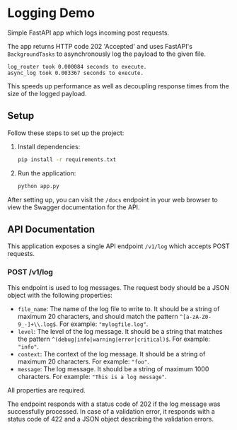 # Logging Demo
Simple FastAPI app which logs incoming post requests.

The app returns HTTP code 202 'Accepted' and uses FastAPI's `BackgroundTasks` to asynchronously log the payload to the given file.
```
log_router took 0.000084 seconds to execute.
async_log took 0.003367 seconds to execute.
```
This speeds up performance as well as decoupling response times from the size of the logged payload.

## Setup

Follow these steps to set up the project:

1. Install dependencies:
    ```bash
    pip install -r requirements.txt
    ```
3. Run the application:
    ```bash
    python app.py
    ```

After setting up, you can visit the `/docs` endpoint in your web browser to view the Swagger documentation for the API.

## API Documentation

This application exposes a single API endpoint `/v1/log` which accepts POST requests.

### POST /v1/log

This endpoint is used to log messages. The request body should be a JSON object with the following properties:

- `file_name`: The name of the log file to write to. It should be a string of maximum 20 characters, and should match the pattern `^[a-zA-Z0-9_-]+\\.log$`. For example: `"mylogfile.log"`.
- `level`: The level of the log message. It should be a string that matches the pattern `^(debug|info|warning|error|critical)$`. For example: `"info"`.
- `context`: The context of the log message. It should be a string of maximum 20 characters. For example: `"foo"`.
- `message`: The log message. It should be a string of maximum 1000 characters. For example: `"This is a log message"`.

All properties are required.

The endpoint responds with a status code of 202 if the log message was successfully processed. In case of a validation error, it responds with a status code of 422 and a JSON object describing the validation errors.